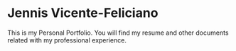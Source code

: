 # Jennis Vicente-Feliciano
This is my Personal Portfolio. You will find my resume and other documents related with my professional experience.
